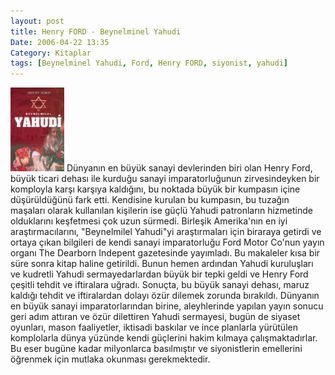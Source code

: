 ```yaml
---
layout: post
title: Henry FORD - Beynelminel Yahudi
Date: 2006-04-22 13:35
Category: Kitaplar
tags: [Beynelminel Yahudi, Ford, Henry FORD, siyonist, yahudi]
---
```


<span class="kitap-resmi">![Beynelminel Yahudi - Henry Ford][]</span> Dünyanın en büyük sanayi devlerinden
biri olan Henry Ford, büyük ticari dehası ile kurduğu sanayi
imparatorluğunun zirvesindeyken bir komployla karşı karşıya kaldığını,
bu noktada büyük bir kumpasın içine düşürüldüğünü fark etti.
Kendisine kurulan bu kumpasın, bu tuzağın maşaları olarak kullanılan
kişilerin ise güçlü Yahudi patronların hizmetinde olduklarını keşfetmesi
çok uzun sürmedi. Birleşik Amerika'nın en iyi araştırmacılarını,
"Beynelmilel Yahudi"yi araştırmaları için biraraya getirdi ve ortaya
çıkan bilgileri de kendi sanayi imparatorluğu Ford Motor Co'nun yayın
organı The Dearborn Indepent gazetesinde yayımladı. Bu makaleler kısa
bir süre sonra kitap haline getirildi. Bunun hemen ardından Yahudi
kuruluşları ve kudretli Yahudi sermayedarlardan büyük bir tepki geldi ve
Henry Ford çeşitli tehdit ve iftiralara uğradı. Sonuçta, bu büyük sanayi
dehası, maruz kaldığı tehdit ve iftiralardan dolayı özür dilemek zorunda
bırakıldı. Dünyanın en büyük sanayi imparatorlarından birine,
aleyhlerinde yapılan yayın sonucu geri adım attıran ve özür dilettiren
Yahudi sermayesi, bugün de siyaset oyunları, mason faaliyetler, iktisadi
baskılar ve ince planlarla yürütülen komplolarla dünya yüzünde kendi
güçlerini hakim kılmaya çalışmaktadırlar. Bu eser bugüne kadar
milyonlarca basılmıştır ve siyonistlerin emellerini öğrenmek için
mutlaka okunması gerekmektedir.

  [Beynelminel Yahudi - Henry Ford]: /images/beynelminel_yahudi.jpg
    "Beynelminel Yahudi - Henry Ford"
